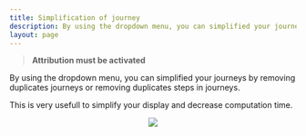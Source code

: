 ```yaml
---
title: Simplification of journey
description: By using the dropdown menu, you can simplified your journeys by removing duplicates journeys or removing duplicates steps in journeys.
layout: page
---
```


> **Attribution must be activated**

By using the dropdown menu, you can simplified your journeys by removing duplicates journeys or removing duplicates steps in journeys.

This is very usefull to simplify your display and decrease computation time.


<center> <img src="{{site.url}}/{{site.baseurl}}/core_app/journey/web_application/menu/settings/images/journey_simplification.png"/></center>
